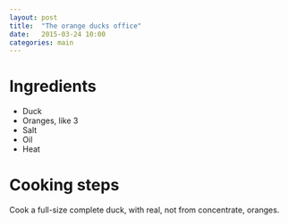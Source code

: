 ```yaml
---
layout: post
title:  "The orange ducks office"
date:   2015-03-24 10:00
categories: main
---
```


# Ingredients
 - Duck
 - Oranges, like 3
 - Salt
 - Oil
 - Heat

# Cooking steps
Cook a full-size complete duck, with real, not from concentrate, oranges.
